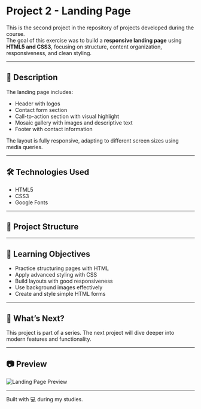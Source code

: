 # Project 2 - Landing Page

This is the second project in the repository of projects developed during the course.  
The goal of this exercise was to build a **responsive landing page** using **HTML5 and CSS3**, focusing on structure, content organization, responsiveness, and clean styling.

---

## 📌 Description

The landing page includes:

- Header with logos  
- Contact form section  
- Call-to-action section with visual highlight  
- Mosaic gallery with images and descriptive text  
- Footer with contact information  

The layout is fully responsive, adapting to different screen sizes using media queries.

---

## 🛠️ Technologies Used

- HTML5  
- CSS3  
- Google Fonts  

---

## 📁 Project Structure


---

## 🎯 Learning Objectives

- Practice structuring pages with HTML  
- Apply advanced styling with CSS  
- Build layouts with good responsiveness  
- Use background images effectively  
- Create and style simple HTML forms  

---

## 🚀 What’s Next?

This project is part of a series. The next project will dive deeper into modern features and functionality.

---

## 📷 Preview

![Landing Page Preview](images/background-form.jpg)

---

Built with 💻 during my studies.